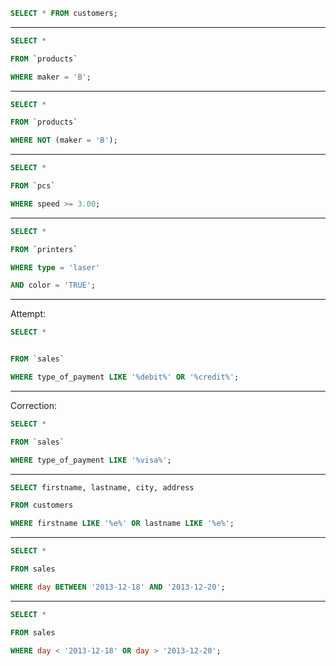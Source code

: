 
```SQL
SELECT * FROM customers;
```

____



```SQL
SELECT *

FROM `products`

WHERE maker = 'B';

```

____

```SQL
SELECT *

FROM `products`

WHERE NOT (maker = 'B');

```

____

```SQL
SELECT *

FROM `pcs`

WHERE speed >= 3.00;

```

____

```SQL
SELECT *

FROM `printers`

WHERE type = 'laser'

AND color = 'TRUE';

```

____

Attempt:

```SQL
SELECT *


FROM `sales` 

WHERE type_of_payment LIKE '%debit%' OR '%credit%';
```

____

Correction:

```SQL
SELECT *

FROM `sales` 

WHERE type_of_payment LIKE '%visa%';
```

____

```SQL
SELECT firstname, lastname, city, address 

FROM customers

WHERE firstname LIKE '%e%' OR lastname LIKE '%e%';
```

____

```SQL
SELECT *

FROM sales

WHERE day BETWEEN '2013-12-18' AND '2013-12-20';
```

____

```SQL
SELECT *

FROM sales

WHERE day < '2013-12-18' OR day > '2013-12-20';
```

